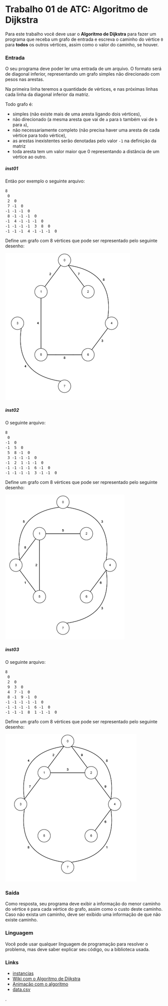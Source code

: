 # Trabalho 01 de ATC: Algoritmo de Dijkstra

Para este trabalho você deve usar o **Algoritmo de Dijkstra** para fazer um programa que receba um grafo de entrada e escreva o caminho do vértice `0` para **todos** os outros vértices, assim como o valor do caminho, se houver.

### Entrada

O seu programa deve poder ler uma entrada de um arquivo. 
O formato será de diagonal inferior, representando um grafo simples não direcionado com pesos nas arestas.

Na primeira linha teremos a quantidade de vértices, e nas próximas linhas cada linha da diagonal inferior da matriz.

Todo grafo é: 
- simples (não existe mais de uma aresta ligando dois vértices), 
- não direcionado (a mesma aresta que vai de `a` para `b` também vai de `b` para `a`), 
- não necessariamente completo (não precisa haver uma aresta de cada vértice para todo vértice), 
- as arestas inexistentes serão denotadas pelo valor `-1` na definição da matriz
- toda aresta tem um valor maior que 0 representando a distância de um vértice ao outro.

##### inst01

Então por exemplo o seguinte arquivo:

```
8
 0
 2  0
 7 -1  0
-1 -1 -1  0
 8 -1 -1 -1  0
-1  4 -1 -1 -1  0
-1 -1 -1 -1  3  8  0
-1 -1 -1  4 -1 -1 -1  0
```

Define um grafo com 8 vértices que pode ser representado pelo seguinte desenho: 

![alt text](image.png)

##### inst02

O seguinte arquivo:

```
8
 0
-1  0
-1  5  0
 5  8 -1  0
 3 -1 -1 -1  0
-1  2  1 -1 -1  0
-1 -1 -1 -1  6 -1  0
-1 -1 -1 -1  3 -1 -1  0
```

Define um grafo com 8 vértices que pode ser representado pelo seguinte desenho: 


![alt text](image-1.png)


##### inst03

O seguinte arquivo:

```
8
 0
 2  0
 9  3  0
 4  7 -1  0
 8 -1  9 -1  0
-1 -1 -1 -1 -1  0
-1 -1 -1 -1  6 -1  0
-1 -1 -1  8  1 -1 -1  0
```

Define um grafo com 8 vértices que pode ser representado pelo seguinte desenho: 

![alt text](image-2.png)



### Saída

Como resposta, seu programa deve exibir a informação do menor caminho do vértice `0` para cada vértice do grafo, assim como o custo deste caminho. 
Caso não exista um caminho, deve ser exibido uma informação de que não existe caminho.

### Linguagem

Você pode usar qualquer linguagem de programação para resolver o problema, mas deve saber explicar seu código, ou a biblioteca usada.

### Links
- [instancias]()
- [Wiki com o Algoritmo de Dijkstra](https://en.wikipedia.org/wiki/Dijkstra%27s_algorithm)
- [Animação com o algoritmo](https://www.cs.usfca.edu/~galles/visualization/Dijkstra.html)
- [data.csv](https://raw.githubusercontent.com/viniciusdenovaes/Unip222CN/master/aulaORTools/trabalho/data.csv)





.




